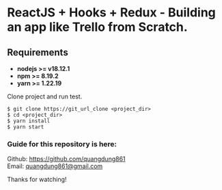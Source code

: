 # ReactJS + Hooks + Redux - Building an app like Trello from Scratch.

## Requirements

* **nodejs >= v18.12.1**
* **npm >= 8.19.2**
* **yarn >= 1.22.19**

Clone project and run test.

```
$ git clone https://git_url_clone <project_dir>
$ cd <project_dir>
$ yarn install
$ yarn start
```
### Guide for this  repository is here:

Github: https://github.com/quangdung861 <br>
Email: quangdung861@gmail.com

Thanks for watching!